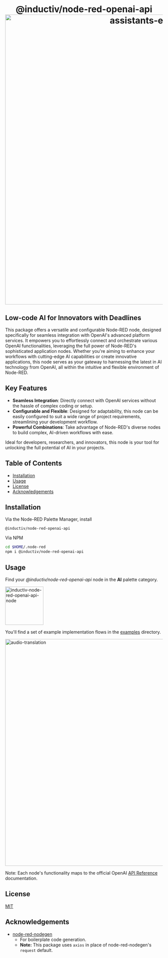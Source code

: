 <h1 align="center">
  @inductiv/node-red-openai-api
  <b>
<a href="https://github.com/allanbunch/node-red-openai-api"><img width="923" alt="assistants-example" src="https://github.com/allanbunch/node-red-openai-api/assets/4503640/f3709ec1-9e4f-4823-81c3-5659cb88579f"></a><br>
  </b>
</h1>

## Low-code AI for Innovators with Deadlines

This package offers a versatile and configurable Node-RED node, designed specifically for seamless integration with OpenAI's advanced platform services. It empowers you to effortlessly connect and orchestrate various OpenAI functionalities, leveraging the full power of Node-RED's sophisticated application nodes. Whether you're aiming to enhance your workflows with cutting-edge AI capabilities or create innovative applications, this node serves as your gateway to harnessing the latest in AI technology from OpenAI, all within the intuitive and flexible environment of Node-RED.

## Key Features

- **Seamless Integration**: Directly connect with OpenAI services without the hassle of complex coding or setup.
- **Configurable and Flexible**: Designed for adaptability, this node can be easily configured to suit a wide range of project requirements, streamlining your development workflow.
- **Powerful Combinations**: Take advantage of Node-RED's diverse nodes to build complex, AI-driven workflows with ease.

Ideal for developers, researchers, and innovators, this node is your tool for unlocking the full potential of AI in your projects.

## Table of Contents

- [Installation](#installation)
- [Usage](#usage)
- [License](#license)
- [Acknowledgements](#acknowledgements)

## Installation

Via the Node-RED Palette Manager, install

```text
@inductiv/node-red-openai-api
```

Via NPM

```bash
cd $HOME/.node-red
npm i @inductiv/node-red-openai-api
```

## Usage

Find your _@inductiv/node-red-openai-api_ node in the **AI** palette category.

<img width="122" alt="inductiv-node-red-openai-api-node" src="https://github.com/allanbunch/node-red-openai-api/assets/4503640/73ec245e-803e-427e-8294-fd95632a6cfd">

You'll find a set of example implementation flows in the [examples](./examples/) directory.

<img width="722" alt="audio-translation" src="https://github.com/allanbunch/node-red-openai-api/assets/4503640/ca3ca6f1-f7df-4a6f-84fd-db0c9eaef957">

Note: Each node's functionality maps to the official OpenAI [API Reference](https://platform.openai.com/docs/api-reference/) documentation.

## License

[MIT](./LICENSE)

## Acknowledgements

- [node-red-nodegen](https://github.com/node-red/node-red-nodegen)
  - For boilerplate code generation.
  - **Note:** This package uses `axios` in place of node-red-nodegen's `request` default.
